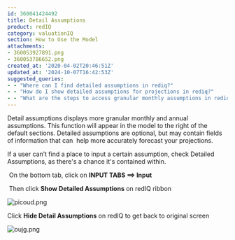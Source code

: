 ```yaml
---
id: 360041424492
title: Detail Assumptions 
product: redIQ
category: valuationIQ
section: How to Use the Model
attachments:
- 360053927891.png
- 360053786652.png
created_at: '2020-04-02T20:46:51Z'
updated_at: '2024-10-07T16:42:53Z'
suggested_queries:
- - "Where can I find detailed assumptions in rediq?"
- - "How do I show detailed assumptions for projections in rediq?"
- - "What are the steps to access granular monthly assumptions in rediq?"
---
```

Detail assumptions displays more granular monthly and annual assumptions. This function will appear in the model to the right of the default sections. Detailed assumptions are optional, but may contain fields of information that can  help more accurately forecast your projections.

If a user can’t find a place to input a certain assumption, check Detailed Assumptions, as there's a chance it's contained within.

 On the bottom tab, click on **INPUT TABS ==> Input**

 Then click **Show Detailed Assumptions** on redIQ ribbon

![picoud.png](https://rediq.zendesk.com/hc/article_attachments/360053927891/picoud.png)

Click **Hide Detail Assumptions** on redIQ to get back to original screen

![oujg.png](https://rediq.zendesk.com/hc/article_attachments/360053786652/oujg.png)